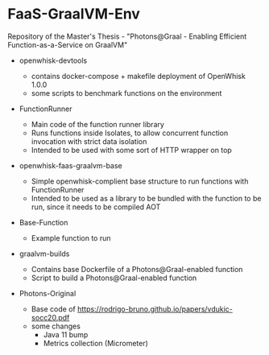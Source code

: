 # FaaS-GraalVM-Env

Repository of the Master's Thesis - "Photons@Graal - Enabling Efficient Function-as-a-Service on GraalVM"

- openwhisk-devtools 
    - contains docker-compose + makefile deployment of OpenWhisk 1.0.0 
    - some scripts to benchmark functions on the environment
    
- FunctionRunner    
    - Main code of the function runner library
    - Runs functions inside Isolates, to allow concurrent function invocation with strict data isolation
    - Intended to be used with some sort of HTTP wrapper on top

- openwhisk-faas-graalvm-base
    - Simple openwhisk-complient base structure to run functions with FunctionRunner
    - Intended to be used as a library to be bundled with the function to be run, since it needs to be compiled AOT

- Base-Function
  - Example function to run
  
- graalvm-builds
  - Contains base Dockerfile of a Photons@Graal-enabled function
  - Script to build a Photons@Graal-enabled function

- Photons-Original
  - Base code of https://rodrigo-bruno.github.io/papers/vdukic-socc20.pdf
  - some changes
    - Java 11 bump
    - Metrics collection (Micrometer)
